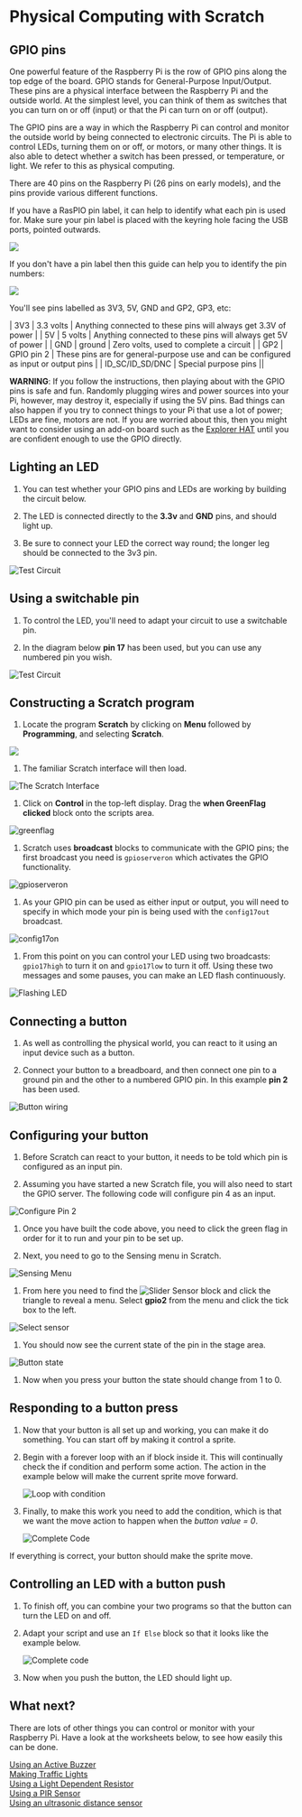 # Physical Computing with Scratch

## GPIO pins

One powerful feature of the Raspberry Pi is the row of GPIO pins along the top edge of the board. GPIO stands for General-Purpose Input/Output. These pins are a physical interface between the Raspberry Pi and the outside world. At the simplest level, you can think of them as switches that you can turn on or off (input) or that the Pi can turn on or off (output).

The GPIO pins are a way in which the Raspberry Pi can control and monitor the outside world by being connected to electronic circuits. The Pi is able to control LEDs, turning them on or off, or motors, or many other things. It is also able to detect whether a switch has been pressed, or temperature, or light. We refer to this as physical computing.

There are 40 pins on the Raspberry Pi (26 pins on early models), and the pins provide various different functions.

If you have a RasPIO pin label, it can help to identify what each pin is used for. Make sure your pin label is placed with the keyring hole facing the USB ports, pointed outwards.

![](images/raspio-ports.jpg)

If you don't have a pin label then this guide can help you to identify the pin numbers:

![](images/pinout.png)

You'll see pins labelled as 3V3, 5V, GND and GP2, GP3, etc:


| 3V3 | 3.3 volts | Anything connected to these pins will always get 3.3V of power |
| 5V | 5 volts | Anything connected to these pins will always get 5V of power |
| GND | ground | Zero volts, used to complete a circuit |
| GP2 | GPIO pin 2 | These pins are for general-purpose use and can be configured as input or output pins |
| ID_SC/ID_SD/DNC | Special purpose pins ||

**WARNING**: If you follow the instructions, then playing about with the GPIO pins is safe and fun. Randomly plugging wires and power sources into your Pi, however, may destroy it, especially if using the 5V pins. Bad things can also happen if you try to connect things to your Pi that use a lot of power; LEDs are fine, motors are not. If you are worried about this, then you might want to consider using an add-on board such as the [Explorer HAT](https://shop.pimoroni.com/products/explorer-hat) until you are confident enough to use the GPIO directly.

## Lighting an LED

1. You can test whether your GPIO pins and LEDs are working by building the circuit below.

1. The LED is connected directly to the **3.3v** and **GND** pins, and should light up.

1. Be sure to connect your LED the correct way round; the longer leg should be connected to the 3v3 pin.

![Test Circuit](images/led-3v3.png)

## Using a switchable pin

1. To control the LED, you'll need to adapt your circuit to use a switchable pin.

1. In the diagram below **pin 17** has been used, but you can use any numbered pin you wish.

![Test Circuit](images/led-gpio17.png)

## Constructing a Scratch program

1.  Locate the program **Scratch** by clicking on **Menu** followed by **Programming**, and selecting **Scratch**.

 ![](images/scratch-icon.png)

1. The familiar Scratch interface will then load.

 ![](images/Scratch-interface.png "The Scratch Interface")

1.  Click on **Control** in the top-left display. Drag the **when GreenFlag clicked** block onto the scripts area.

![greenflag](images/greenflag.png)

1. Scratch uses **broadcast** blocks to communicate with the GPIO pins; the first broadcast you need is `gpioserveron` which activates the GPIO functionality.

![gpioserveron](images/gpioserveron.png)

1. As your GPIO pin can be used as either input or output, you will need to specify in which mode your pin is being used with the `config17out` broadcast.

![config17on](images/config17.png)

1. From this point on you can control your LED using two broadcasts: `gpio17high` to turn it on and `gpio17low` to turn it off. Using these two messages and some pauses, you can make an LED flash continuously.

![Flashing LED](images/led_flash.png)

## Connecting a button

1. As well as controlling the physical world, you can react to it using an input device such as a button.

1. Connect your button to a breadboard, and then connect one pin to a ground pin and the other to a numbered GPIO pin. In this example **pin 2** has been used.

![Button wiring](images/button.png)

## Configuring your button

1. Before Scratch can react to your button, it needs to be told which pin is configured as an input pin.

1. Assuming you have started a new Scratch file, you will also need to start the GPIO server. The following code will configure pin 4 as an input.

  ![Configure Pin 2](images/config2.png)

1. Once you have built the code above, you need to click the green flag in order for it to run and your pin to be set up.

1. Next, you need to go to the Sensing menu in Scratch.

  ![Sensing Menu](images/sensing.png)

1. From here you need to find the ![Slider Sensor](images/slider_sensor.png) block and click the triangle to reveal a menu. Select **gpio2** from the menu and click the tick box to the left.

  ![Select sensor](images/sensing_select.png)

1. You should now see the current state of the pin in the stage area.

  ![Button state](images/button_watch.png)

1. Now when you press your button the state should change from 1 to 0.

## Responding to a button press

1. Now that your button is all set up and working, you can make it do something. You can start off by making it control a sprite.

1. Begin with a forever loop with an if block inside it. This will continually check the if condition and perform some action. The action in the example below will make the current sprite move forward.

    ![Loop with condition](images/conditional_loop.png)

1. Finally, to make this work you need to add the condition, which is that we want the move action to happen when the *button value = 0*.

    ![Complete Code](images/button_code.png)

If everything is correct, your button should make the sprite move.

## Controlling an LED with a button push

1. To finish off, you can combine your two programs so that the button can turn the LED on and off.

1. Adapt your script and use an `If Else` block so that it looks like the example below.

    ![Complete code](images/button_led.png)

1. Now when you push the button, the LED should light up.

## What next?

There are lots of other things you can control or monitor with your Raspberry Pi. Have a look at the worksheets below, to see how easily this can be done.

[Using an Active Buzzer](buzzer.md)  
[Making Traffic Lights](trafficlights.md)  
[Using a Light Dependent Resistor](ldr.md)  
[Using a PIR Sensor](pir.md)  
[Using an ultrasonic distance sensor](distance.md)

